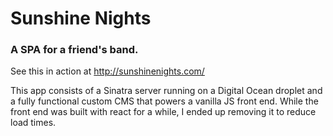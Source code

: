 # Sunshine Nights

### A SPA for a friend's band.

See this in action at http://sunshinenights.com/

This app consists of a Sinatra server running on a Digital Ocean droplet and a fully functional custom CMS that powers a vanilla JS front end. While the front end was built with react for a while, I ended up removing it to reduce load times.
